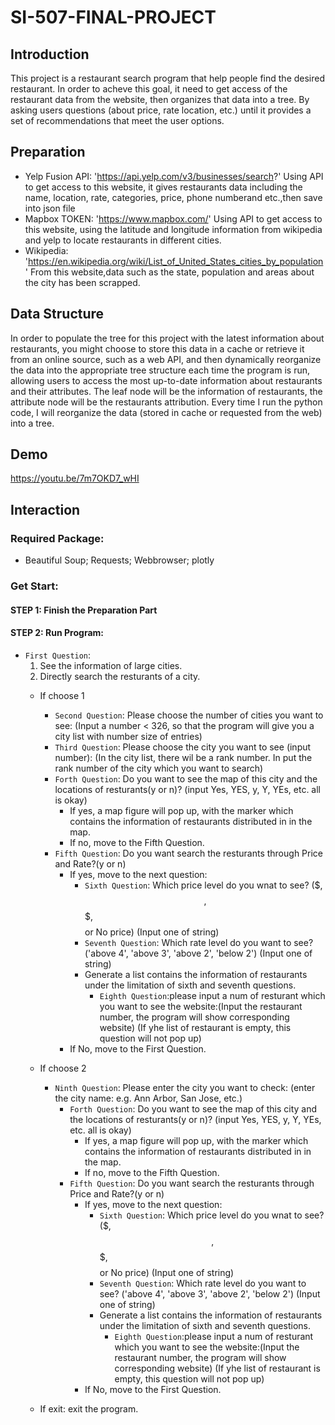# SI-507-FINAL-PROJECT

## Introduction
This project is a restaurant search program that help people find the desired restaurant. In order to acheve this goal, it need to get access of the restaurant data from the website, then organizes that data into a tree. By asking users questions (about price, rate location, etc.) until it provides a set of recommendations that meet the user options.

## Preparation
- Yelp Fusion API: 'https://api.yelp.com/v3/businesses/search?'
Using API to get access to this website, it gives restaurants data including the name, location, rate, categories, price, phone numberand etc.,then save into json file
- Mapbox TOKEN: 'https://www.mapbox.com/'
Using API to get access to this website, using the latitude and longitude information from wikipedia and yelp to locate restaurants in different cities.
- Wikipedia: 'https://en.wikipedia.org/wiki/List_of_United_States_cities_by_population'
From this website,data such as the state, population and areas about the city has been scrapped.



## Data Structure
In order to populate the tree for this project with the latest information about restaurants, you might choose to store this data in a cache or retrieve it from an online source, such as a web API, and then dynamically reorganize the data into the appropriate tree structure each time the program is run, allowing users to access the most up-to-date information about restaurants and their attributes. The leaf node will be the information of restaurants, the attribute node will be the restaurants attribution. Every time I run the python code, I will reorganize the data (stored in cache or requested from the web) into a tree.




## Demo
https://youtu.be/7m7OKD7_wHI

## Interaction
### Required Package:
- Beautiful Soup; Requests; Webbrowser; plotly
### Get Start:
#### STEP 1: Finish the Preparation Part
#### STEP 2: Run Program:
- `First Question`:
    1. See the information of large cities.
    2. Directly search the resturants of a city.
    - If choose 1
        - `Second Question`: Please choose the number of cities you want to see: (Input a number < 326, so that the program will give you a city list with number size of entries)
        - `Third Question`: Please choose the city you want to see (input number): (In the city list, there wil be a rank number. In put the rank number of the city which you want to search)
        - `Forth Question`: Do you want to see the map of this city and the locations of resturants(y or n)? (input Yes, YES, y, Y, YEs, etc. all is okay)
            - If yes, a map figure will pop up, with the marker which contains the information of restaurants distributed in in the map.
            - If no, move to the Fifth Question.
        - `Fifth Question`: Do you want search the resturants through Price and Rate?(y or n)
            - If yes, move to the next question:
                - `Sixth Question`: Which price level do you wnat to see? ($, $$, $$$, $$$$ or No price) (Input one of string)
                - `Seventh Question`: Which rate level do you want to see? ('above 4', 'above 3', 'above 2', 'below 2') (Input one of string)
                - Generate a list contains the information of restaurants under the limitation of sixth and seventh questions.
                    - `Eighth Question`:please input a num of resturant which you want to see the website:(Input the restaurant number, the program will show corresponding website) (If yhe list of restaurant is empty, this question will not pop up)
            - If No, move to the First Question.
    - If choose 2
        - `Ninth Question`: Please enter the city you want to check: (enter the city name: e.g. Ann Arbor, San Jose, etc.)
            - `Forth Question`: Do you want to see the map of this city and the locations of resturants(y or n)? (input Yes, YES, y, Y, YEs, etc. all is okay)
                - If yes, a map figure will pop up, with the marker which contains the information of restaurants distributed in in the map.
                - If no, move to the Fifth Question.
            - `Fifth Question`: Do you want search the resturants through Price and Rate?(y or n)
                - If yes, move to the next question:
                    - `Sixth Question`: Which price level do you wnat to see? ($, $$, $$$, $$$$ or No price) (Input one of string)
                    - `Seventh Question`: Which rate level do you want to see? ('above 4', 'above 3', 'above 2', 'below 2') (Input one of string)
                    - Generate a list contains the information of restaurants under the limitation of sixth and seventh questions.
                        - `Eighth Question`:please input a num of resturant which you want to see the website:(Input the restaurant number, the program will show corresponding website) (If yhe list of restaurant is empty, this question will not pop up)
                - If No, move to the First Question.

    - If exit: exit the program.
